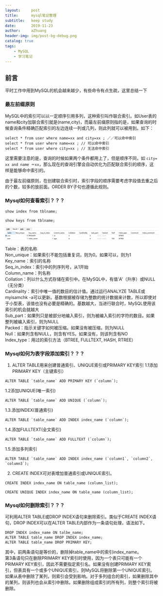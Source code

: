 ```yaml
---
layout:     post
title:      mysql笔记整理
subtitle:   keep study
date:       2019-11-23
author:     aZhuang
header-img: img/post-bg-debug.png
catalog: true
tags:
    - MySQL
    - 学习笔记
---
```


## 前言

平时工作中用到MySQL的机会越来越少，有些命令有点生疏，这里总结一下

### 最左前缀原则

MySQL中的索引可以以一定顺序引用多列，这种索引叫作联合索引。如User表的name和city加联合索引就是(name,city)，而最左前缀原则指的是，如果查询的时候查询条件精确匹配索引的左边连续一列或几列，则此列就可以被用到。如下：        

```                                                                                       
select * from user where name=xx and city=xx ; ／／可以命中索引
select * from user where name=xx ; // 可以命中索引
select * from user where city=xx ; // 无法命中索引            
```                                                          
这里需要注意的是，查询的时候如果两个条件都用上了，但是顺序不同，如 `city= xx and name ＝xx`，那么现在的查询引擎会自动优化为匹配联合索引的顺序，这样是能够命中索引的。

由于最左前缀原则，在创建联合索引时，索引字段的顺序需要考虑字段值去重之后的个数，较多的放前面。ORDER BY子句也遵循此规则。

### Mysql如何查看索引？？？
```
show index from tblname;
```
```
show keys from tblname;
```
![Image text](https://raw.githubusercontent.com/xiaoazhuang/xiaoazhuang.github.io/master/img/MySQL_Index.png)

Table：表的名称  
Non_unique：如果索引不能包括重复词，则为0。如果可以，则为1  
Key_name：索引的名称  
Seq_in_index：索引中的列序列号，从1开始  
Column_name：列名称  
Collation：列以什么方式存储在索引中。在MySQL中，有值‘A'（升序）或NULL（无分类）  
Cardinality：索引中唯一值的数目的估计值。通过运行ANALYZE TABLE或myisamchk -a可以更新。基数根据被存储为整数的统计数据来计数，所以即使对于小型表，该值也没有必要是精确的。基数越大，当进行联合时，MySQL使用该索引的机会就越大  
Sub_part：如果列只是被部分地编入索引，则为被编入索引的字符的数目。如果整列被编入索引，则为NULL  
Packed：指示关键字如何被压缩。如果没有被压缩，则为NULL  
Null：如果列含有NULL，则含有YES。如果没有，则该列含有NO  
Index_type：用过的索引方法（BTREE, FULLTEXT, HASH, RTREE）  

### Mysql如何为表字段添加索引？？？
1) ALTER TABLE用来创建普通索引、UNIQUE索引或PRIMARY KEY索引
1.1添加PRIMARY KEY（主键索引）
```
ALTER TABLE `table_name` ADD PRIMARY KEY (`column`);
```

1.2添加UNIQUE(唯一索引) 
```
ALTER TABLE `table_name` ADD UNIQUE (`column`);
```
 
1.3.添加INDEX(普通索引) 
```
ALTER TABLE `table_name` ADD INDEX index_name (`column`);
```
 
1.4.添加FULLTEXT(全文索引) 
```
ALTER TABLE `table_name` ADD FULLTEXT (`column`);
```
 
1.5.添加多列索引
```
ALTER TABLE `table_name` ADD INDEX index_name (`column1`, `column2`, `column3`);
```

2) CREATE INDEX可对表增加普通索引或UNIQUE索引。
```
CREATE INDEX index_name ON table_name (column_list);
```
```
CREATE UNIQUE INDEX index_name ON table_name (column_list);
```

### Mysql如何删除索引？？？
可利用ALTER TABLE或DROP INDEX语句来删除索引。类似于CREATE INDEX语句，DROP INDEX可以在ALTER TABLE内部作为一条语句处理，语法如下。
```
DROP INDEX index_name ON talbe_name;
ALTER TABLE table_name DROP INDEX index_name;
ALTER TABLE table_name DROP PRIMARY KEY;
```
其中，前两条语句是等价的，删除掉table_name中的索引index_name。  
第3条语句只在删除PRIMARY KEY索引时使用，因为一个表只可能有一个PRIMARY KEY索引，因此不需要指定索引名。如果没有创建PRIMARY KEY索引，但表具有一个或多个UNIQUE索引，则MySQL将删除第一个UNIQUE索引。  
如果从表中删除了某列，则索引会受到影响。对于多列组合的索引，如果删除其中的某列，则该列也会从索引中删除。如果删除组成索引的所有列，则整个索引将被删除。  
